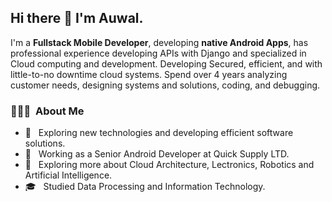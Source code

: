 <h2> Hi there 👋 I'm Auwal.</h2>

I'm a **Fullstack Mobile Developer**, developing **native Android Apps**, has professional experience developing APIs with Django and  specialized in Cloud computing and development. Developing Secured, efficient, and with little-to-no downtime cloud systems. Spend over 4 years analyzing customer needs, designing systems and solutions, coding, and debugging.

<h3> 👨🏻‍💻 &nbsp;About Me </h3>

- 🤔 &nbsp; Exploring new technologies and developing efficient software solutions.
- 💼 &nbsp; Working as a Senior Android Developer at Quick Supply LTD.
- 🌱 &nbsp; Exploring more about Cloud Architecture, Lectronics, Robotics and Artificial Intelligence.
- 🎓 &nbsp; Studied Data Processing and Information Technology.


